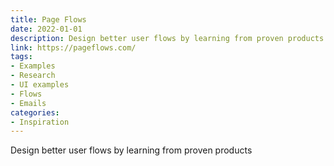 ```yaml
---
title: Page Flows
date: 2022-01-01
description: Design better user flows by learning from proven products
link: https://pageflows.com/
tags: 
- Examples
- Research
- UI examples
- Flows
- Emails
categories:
- Inspiration
---
```


Design better user flows by learning from proven products